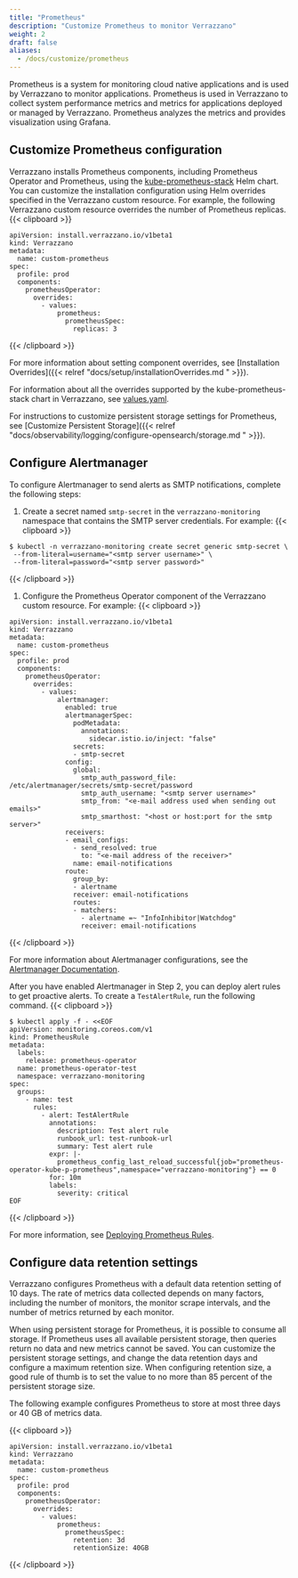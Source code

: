 ```yaml
---
title: "Prometheus"
description: "Customize Prometheus to monitor Verrazzano"
weight: 2
draft: false
aliases:
  - /docs/customize/prometheus
---
```

Prometheus is a system for monitoring cloud native applications and is used by Verrazzano to monitor applications. Prometheus is used in Verrazzano to collect system performance metrics and metrics for applications deployed or managed by Verrazzano. Prometheus analyzes the metrics and provides visualization using Grafana.

## Customize Prometheus configuration

Verrazzano installs Prometheus components, including Prometheus Operator and Prometheus, using the
[kube-prometheus-stack](https://github.com/prometheus-community/helm-charts/tree/main/charts/kube-prometheus-stack) Helm chart.
You can customize the installation configuration using Helm overrides specified in the
Verrazzano custom resource. For example, the following Verrazzano custom resource overrides the number of Prometheus replicas.
{{< clipboard >}}
<div class="highlight">

```
apiVersion: install.verrazzano.io/v1beta1
kind: Verrazzano
metadata:
  name: custom-prometheus
spec:
  profile: prod
  components:
    prometheusOperator:
      overrides:
        - values:
            prometheus:
              prometheusSpec:
                replicas: 3
```
</div>
{{< /clipboard >}}

For more information about setting component overrides, see [Installation Overrides]({{< relref "docs/setup/installationOverrides.md " >}}).

For information about all the overrides supported by the kube-prometheus-stack chart in Verrazzano, see [values.yaml](https://github.com/verrazzano/verrazzano/blob/master/platform-operator/thirdparty/charts/prometheus-community/kube-prometheus-stack/values.yaml).

For instructions to customize persistent storage settings for Prometheus, see [Customize Persistent Storage]({{< relref "docs/observability/logging/configure-opensearch/storage.md " >}}).

## Configure Alertmanager

To configure Alertmanager to send alerts as SMTP notifications, complete the following steps:

1. Create a secret named `smtp-secret` in the `verrazzano-monitoring` namespace that contains the SMTP server credentials. For example:
{{< clipboard >}}
<div class="highlight">

   ```
   $ kubectl -n verrazzano-monitoring create secret generic smtp-secret \
    --from-literal=username="<smtp server username>" \
    --from-literal=password="<smtp server password>"
   ```

</div>
{{< /clipboard >}}

1. Configure the Prometheus Operator component of the Verrazzano custom resource. For example:
{{< clipboard >}}
<div class="highlight">

   ```
   apiVersion: install.verrazzano.io/v1beta1
   kind: Verrazzano
   metadata:
     name: custom-prometheus
   spec:
     profile: prod
     components:
       prometheusOperator:
         overrides:
           - values:
               alertmanager:
                 enabled: true
                 alertmanagerSpec:
                   podMetadata:
                     annotations:
                       sidecar.istio.io/inject: "false"
                   secrets:
                   - smtp-secret
                 config:
                   global:
                     smtp_auth_password_file: /etc/alertmanager/secrets/smtp-secret/password
                     smtp_auth_username: "<smtp server username>"
                     smtp_from: "<e-mail address used when sending out emails>"
                     smtp_smarthost: "<host or host:port for the smtp server>"
                 receivers:
                 - email_configs:
                   - send_resolved: true
                     to: "<e-mail address of the receiver>"
                   name: email-notifications
                 route:
                   group_by:
                   - alertname
                   receiver: email-notifications
                   routes:
                   - matchers:
                     - alertname =~ "InfoInhibitor|Watchdog"
                     receiver: email-notifications
   ```

</div>
{{< /clipboard >}}

For more information about Alertmanager configurations, see the [Alertmanager Documentation](https://prometheus.io/docs/alerting/latest/configuration/).

After you have enabled Alertmanager in Step 2, you can deploy alert rules to get proactive alerts.
To create a `TestAlertRule`, run the following command.
{{< clipboard >}}
<div class="highlight">

```
$ kubectl apply -f - <<EOF
apiVersion: monitoring.coreos.com/v1
kind: PrometheusRule
metadata:
  labels:
    release: prometheus-operator
  name: prometheus-operator-test
  namespace: verrazzano-monitoring
spec:
  groups:
    - name: test
      rules:
        - alert: TestAlertRule
          annotations:
            description: Test alert rule
            runbook_url: test-runbook-url
            summary: Test alert rule
          expr: |-
            prometheus_config_last_reload_successful{job="prometheus-operator-kube-p-prometheus",namespace="verrazzano-monitoring"} == 0
          for: 10m
          labels:
            severity: critical
EOF
```
</div>
{{< /clipboard >}}

For more information, see [Deploying Prometheus Rules](https://github.com/prometheus-operator/prometheus-operator/blob/main/Documentation/user-guides/alerting.md#deploying-prometheus-rules).

## Configure data retention settings

Verrazzano configures Prometheus with a default data retention setting of 10 days. The rate of metrics data collected depends on many factors, including the number of monitors, the monitor scrape intervals, and the number of metrics returned by each monitor.

When using persistent storage for Prometheus, it is possible to consume all storage. If Prometheus uses all available persistent storage, then queries return no data and new metrics cannot be saved.
You can customize the persistent storage settings, and change the data retention days and configure a maximum retention size. When configuring retention size, a good rule of thumb is to set the value
to no more than 85 percent of the persistent storage size.

The following example configures Prometheus to store at most three days or 40 GB of metrics data.

{{< clipboard >}}
<div class="highlight">

```
apiVersion: install.verrazzano.io/v1beta1
kind: Verrazzano
metadata:
  name: custom-prometheus
spec:
  profile: prod
  components:
    prometheusOperator:
      overrides:
        - values:
            prometheus:
              prometheusSpec:
                retention: 3d
                retentionSize: 40GB
```

</div>
{{< /clipboard >}}
